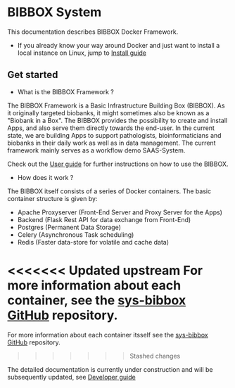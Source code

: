 #  BIBBOX System

This documentation describes BIBBOX Docker Framework. <br>

* If you already know your way around Docker and just want to install a local instance on Linux, jump to [Install  guide](installation_v4_bibbox_linux)

## Get started

* What is the BIBBOX Framework ?

The  BIBBOX Framework is a Basic Infrastructure Building Box (BIBBOX). As it originally targeted biobanks, it might sometimes also be known as a "Biobank in a Box". The BIBBOX provides the possibility to create and install Apps, and also serve them directly towards the end-user. In the current state, we are building Apps to support pathologists, bioinformaticians and biobanks in their daily work as well as in data management. The current framework mainly serves as a workflow demo SAAS-System. 

Check out the [User guide](user-guide) for further instructions on how to use the  BIBBOX.


* How does it work ?

The  BIBBOX itself consists of a series of Docker containers. The basic container structure is given by:

* Apache Proxyserver (Front-End Server and Proxy Server for the Apps)
* Backend (Flask Rest API for data exchange from Front-End) 
* Postgres (Permanent Data Storage)
* Celery (Asynchronous Task scheduling)
* Redis (Faster data-store for volatile and cache data)

<<<<<<< Updated upstream
For more information about each container, see the <a href="https://github.com/bibbox/sys-bibbox" target="_blank">sys-bibbox GitHub</a> repository.
=======
For more information about each container itsself see the <a href="https://github.com/bibbox/sys-bibbox" target="_blank">sys-bibbox GitHub</a> repository.
>>>>>>> Stashed changes

The detailed documentation is currently under construction and will be subsequently updated, see [Developer guide](developer-guide)








